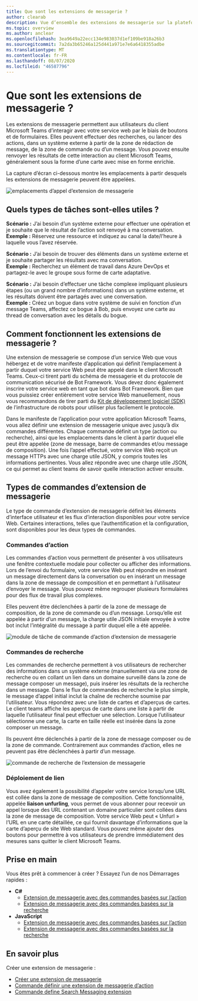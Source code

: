 ```yaml
---
title: Que sont les extensions de messagerie ?
author: clearab
description: Vue d’ensemble des extensions de messagerie sur la plateforme Microsoft teams
ms.topic: overview
ms.author: anclear
ms.openlocfilehash: 3ea9649a22ecc134e983037d1ef109be918a26b3
ms.sourcegitcommit: 7a2da3b65246a125d441a971e7e6a6418355adbe
ms.translationtype: MT
ms.contentlocale: fr-FR
ms.lasthandoff: 08/07/2020
ms.locfileid: "46587796"
---
```

# <a name="what-are-messaging-extensions"></a>Que sont les extensions de messagerie ?

Les extensions de messagerie permettent aux utilisateurs du client Microsoft Teams d’interagir avec votre service web par le biais de boutons et de formulaires. Elles peuvent effectuer des recherches, ou lancer des actions, dans un système externe à partir de la zone de rédaction de message, de la zone de commande ou d’un message. Vous pouvez ensuite renvoyer les résultats de cette interaction au client Microsoft Teams, généralement sous la forme d’une carte avec mise en forme enrichie.

La capture d’écran ci-dessous montre les emplacements à partir desquels les extensions de messagerie peuvent être appelées.

![emplacements d’appel d’extension de messagerie](~/assets/images/messaging-extension-invoke-locations.png)

## <a name="what-kinds-of-tasks-are-they-good-for"></a>Quels types de tâches sont-elles utiles ?

**Scénario :** J’ai besoin d’un système externe pour effectuer une opération et je souhaite que le résultat de l’action soit renvoyé à ma conversation. \
**Exemple :** Réservez une ressource et indiquez au canal la date/l’heure à laquelle vous l’avez réservée.

**Scénario :** J’ai besoin de trouver des éléments dans un système externe et je souhaite partager les résultats avec ma conversation. \
**Exemple :**  Recherchez un élément de travail dans Azure DevOps et partagez-le avec le groupe sous forme de carte adaptative.

**Scénario :** J’ai besoin d’effectuer une tâche complexe impliquant plusieurs étapes (ou un grand nombre d’informations) dans un système externe, et les résultats doivent être partagés avec une conversation. \
**Exemple :** Créez un bogue dans votre système de suivi en fonction d’un message Teams, affectez ce bogue à Bob, puis envoyez une carte au thread de conversation avec les détails du bogue.

## <a name="how-do-messaging-extensions-work"></a>Comment fonctionnent les extensions de messagerie ?

Une extension de messagerie se compose d’un service Web que vous hébergez et de votre manifeste d’application qui définit l’emplacement à partir duquel votre service Web peut être appelé dans le client Microsoft Teams. Ceux-ci tirent parti du schéma de messagerie et du protocole de communication sécurisé de Bot Framework. Vous devez donc également inscrire votre service web en tant que bot dans Bot Framework. Bien que vous puissiez créer entièrement votre service Web manuellement, nous vous recommandons de tirer parti du [Kit de développement logiciel (SDK)](https://github.com/microsoft/botframework) de l’infrastructure de robots pour utiliser plus facilement le protocole.

Dans le manifeste de l’application pour votre application Microsoft Teams, vous allez définir une extension de messagerie unique avec jusqu’à dix commandes différentes. Chaque commande définit un type (action ou recherche), ainsi que les emplacements dans le client à partir duquel elle peut être appelée (zone de message, barre de commandes et/ou message de composition). Une fois l’appel effectué, votre service Web reçoit un message HTTPs avec une charge utile JSON, y compris toutes les informations pertinentes. Vous allez répondre avec une charge utile JSON, ce qui permet au client teams de savoir quelle interaction activer ensuite.

## <a name="types-of-messaging-extension-commands"></a>Types de commandes d’extension de messagerie

Le type de commande d’extension de messagerie définit les éléments d’interface utilisateur et les flux d’interaction disponibles pour votre service Web. Certaines interactions, telles que l’authentification et la configuration, sont disponibles pour les deux types de commandes.

### <a name="action-commands"></a>Commandes d’action

Les commandes d’action vous permettent de présenter à vos utilisateurs une fenêtre contextuelle modale pour collecter ou afficher des informations. Lors de l’envoi du formulaire, votre service Web peut répondre en insérant un message directement dans la conversation ou en insérant un message dans la zone de message de composition et en permettant à l’utilisateur d’envoyer le message. Vous pouvez même regrouper plusieurs formulaires pour des flux de travail plus complexes.

Elles peuvent être déclenchées à partir de la zone de message de composition, de la zone de commande ou d’un message. Lorsqu’elle est appelée à partir d’un message, la charge utile JSON initiale envoyée à votre bot inclut l’intégralité du message à partir duquel elle a été appelée.

![module de tâche de commande d’action d’extension de messagerie](~/assets/images/task-module.png)

### <a name="search-commands"></a>Commandes de recherche

Les commandes de recherche permettent à vos utilisateurs de rechercher des informations dans un système externe (manuellement via une zone de recherche ou en collant un lien dans un domaine surveillé dans la zone de message composer un message), puis insérer les résultats de la recherche dans un message. Dans le flux de commandes de recherche le plus simple, le message d’appel initial inclut la chaîne de recherche soumise par l’utilisateur. Vous répondrez avec une liste de cartes et d’aperçus de cartes. Le client teams affiche les aperçus de carte dans une liste à partir de laquelle l’utilisateur final peut effectuer une sélection. Lorsque l’utilisateur sélectionne une carte, la carte en taille réelle est insérée dans la zone composer un message.

Ils peuvent être déclenchés à partir de la zone de message composer ou de la zone de commande. Contrairement aux commandes d’action, elles ne peuvent pas être déclenchées à partir d’un message.

![commande de recherche de l’extension de messagerie](~/assets/images/search-extension.png)

### <a name="link-unfurling"></a>Déploiement de lien

Vous avez également la possibilité d’appeler votre service lorsqu’une URL est collée dans la zone de message de composition. Cette fonctionnalité, appelée **liaison unfurling**, vous permet de vous abonner pour recevoir un appel lorsque des URL contenant un domaine particulier sont collées dans la zone de message de composition. Votre service Web peut « Unfurl » l’URL en une carte détaillée, ce qui fournit davantage d’informations que la carte d’aperçu de site Web standard. Vous pouvez même ajouter des boutons pour permettre à vos utilisateurs de prendre immédiatement des mesures sans quitter le client Microsoft Teams.

## <a name="get-started"></a>Prise en main

Vous êtes prêt à commencer à créer ? Essayez l’un de nos Démarrages rapides :

* **C#**
  * [Extension de messagerie avec des commandes basées sur l’action](https://github.com/microsoft/BotBuilder-Samples/tree/master/samples/csharp_dotnetcore/51.teams-messaging-extensions-action)
  * [Extension de messagerie avec des commandes basées sur la recherche](https://github.com/microsoft/BotBuilder-Samples/tree/master/samples/csharp_dotnetcore/50.teams-messaging-extensions-search)
* **JavaScript**
  * [Extension de messagerie avec des commandes basées sur l’action](https://github.com/microsoft/BotBuilder-Samples/tree/master/samples/javascript_nodejs/51.teams-messaging-extensions-action)
  * [Extension de messagerie avec des commandes basées sur la recherche](https://github.com/microsoft/BotBuilder-Samples/tree/master/samples/javascript_nodejs/50.teams-messaging-extensions-search)

## <a name="learn-more"></a>En savoir plus

Créer une extension de messagerie :

* [Créer une extension de messagerie](~/messaging-extensions/how-to/create-messaging-extension.md)
* [Commande définir une extension de messagerie d’action](~/messaging-extensions/how-to/action-commands/define-action-command.md)
* [Commande define Search Messaging extension](~/messaging-extensions/how-to/search-commands/define-search-command.md)

